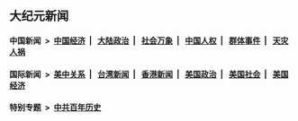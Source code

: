 ## 大纪元新闻

#### 中国新闻 &nbsp;>&nbsp; [中国经济](indexes/ncid283/README.md?09270845) &nbsp;| &nbsp; [大陆政治](indexes/ncid277/README.md?09270845) &nbsp;| &nbsp; [社会万象](indexes/ncid282/README.md?09270845) &nbsp;| &nbsp; [中国人权](indexes/ncid278/README.md?09270845) &nbsp;| &nbsp; [群体事件](indexes/ncid279/README.md?09270845) &nbsp;| &nbsp; [天灾人祸](indexes/ncid280/README.md?09270845)

#### 国际新闻 &nbsp;>&nbsp; [美中关系](indexes/nf1412576/README.md?09270845) &nbsp;| &nbsp; [台湾新闻](indexes/ncid1349361/README.md?09270845) &nbsp;| &nbsp; [香港新闻](indexes/ncid1349362/README.md?09270845) &nbsp;| &nbsp; [美国政治](indexes/ncid1078159/README.md?09270845) &nbsp;| &nbsp; [美国社会](indexes/ncid1078160/README.md?09270845) &nbsp;| &nbsp; [美国经济](indexes/ncid1078158/README.md?09270845)

#### 特别专题 &nbsp;>&nbsp; [中共百年历史](https://github.com/epoch-news/epoch-special/blob/master/README.md?09270845)  

